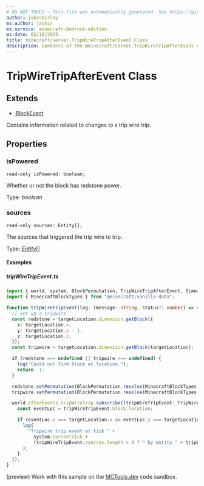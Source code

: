 ```yaml
---
# DO NOT TOUCH — This file was automatically generated. See https://github.com/mojang/minecraftapidocsgenerator to modify descriptions, examples, etc.
author: jakeshirley
ms.author: jashir
ms.service: minecraft-bedrock-edition
ms.date: 02/10/2025
title: minecraft/server.TripWireTripAfterEvent Class
description: Contents of the @minecraft/server.TripWireTripAfterEvent class.
---
```

# TripWireTripAfterEvent Class

## Extends
- [*BlockEvent*](BlockEvent.md)

Contains information related to changes to a trip wire trip.

## Properties

### **isPowered**
`read-only isPowered: boolean;`

Whether or not the block has redstone power.

Type: *boolean*

### **sources**
`read-only sources: Entity[];`

The sources that triggered the trip wire to trip.

Type: [*Entity*](Entity.md)[]

#### Examples

##### ***tripWireTripEvent.ts***

```typescript
import { world, system, BlockPermutation, TripWireTripAfterEvent, DimensionLocation } from "@minecraft/server";
import { MinecraftBlockTypes } from "@minecraft/vanilla-data";

function tripWireTripEvent(log: (message: string, status?: number) => void, targetLocation: DimensionLocation) {
  // set up a tripwire
  const redstone = targetLocation.dimension.getBlock({
    x: targetLocation.x,
    y: targetLocation.y - 1,
    z: targetLocation.z,
  });
  const tripwire = targetLocation.dimension.getBlock(targetLocation);

  if (redstone === undefined || tripwire === undefined) {
    log("Could not find block at location.");
    return -1;
  }

  redstone.setPermutation(BlockPermutation.resolve(MinecraftBlockTypes.RedstoneBlock));
  tripwire.setPermutation(BlockPermutation.resolve(MinecraftBlockTypes.TripWire));

  world.afterEvents.tripWireTrip.subscribe((tripWireTripEvent: TripWireTripAfterEvent) => {
    const eventLoc = tripWireTripEvent.block.location;

    if (eventLoc.x === targetLocation.x && eventLoc.y === targetLocation.y && eventLoc.z === targetLocation.z) {
      log(
        "Tripwire trip event at tick " +
          system.currentTick +
          (tripWireTripEvent.sources.length > 0 ? " by entity " + tripWireTripEvent.sources[0].id : "")
      );
    }
  });
}
```

(preview) Work with this sample on the [MCTools.dev](https://mctools.dev/?open=gp/tripWireTripEvent.ts) code sandbox.
